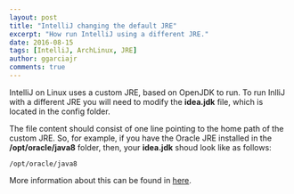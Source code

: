 ```yaml
---
layout: post
title: "IntelliJ changing the default JRE"
excerpt: "How run IntelliJ using a different JRE."
date: 2016-08-15
tags: [IntelliJ, ArchLinux, JRE]
author: ggarciajr
comments: true
---
```


IntelliJ on Linux uses a custom JRE, based on OpenJDK to run. To run InlliJ with a different JRE you will need to modify the **idea.jdk** file, which is located in the config folder.

The file content should consist of one line pointing to the home path of the custom JRE. So, for example, if you have the Oracle JRE installed in the **/opt/oracle/java8** folder, then, your **idea.jdk** shoud look like as follows:


```shell
/opt/oracle/java8
```

More information about this can be found in <a href="https://intellij-support.jetbrains.com/hc/en-us/articles/206544879-Selecting-the-JDK-version-the-IDE-will-run-under" rel="noopener noreferrer" target="_blank">here</a>.
